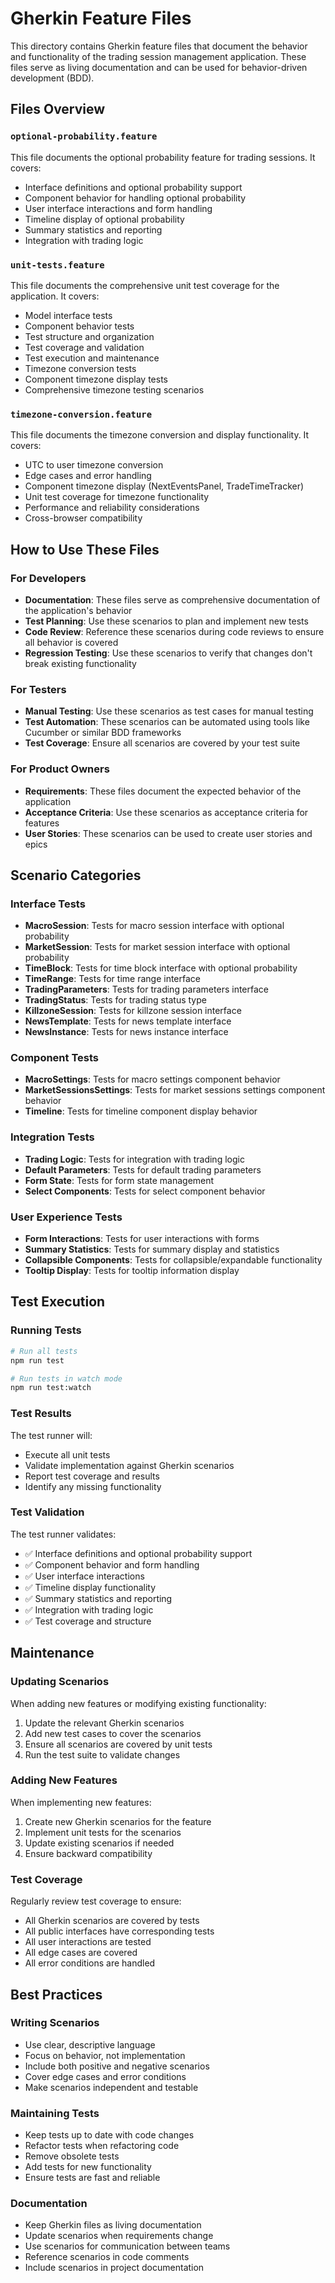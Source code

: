 # Gherkin Feature Files

This directory contains Gherkin feature files that document the behavior and functionality of the trading session management application. These files serve as living documentation and can be used for behavior-driven development (BDD).

## Files Overview

### `optional-probability.feature`
This file documents the optional probability feature for trading sessions. It covers:
- Interface definitions and optional probability support
- Component behavior for handling optional probability
- User interface interactions and form handling
- Timeline display of optional probability
- Summary statistics and reporting
- Integration with trading logic

### `unit-tests.feature`
This file documents the comprehensive unit test coverage for the application. It covers:
- Model interface tests
- Component behavior tests
- Test structure and organization
- Test coverage and validation
- Test execution and maintenance
- Timezone conversion tests
- Component timezone display tests
- Comprehensive timezone testing scenarios

### `timezone-conversion.feature`
This file documents the timezone conversion and display functionality. It covers:
- UTC to user timezone conversion
- Edge cases and error handling
- Component timezone display (NextEventsPanel, TradeTimeTracker)
- Unit test coverage for timezone functionality
- Performance and reliability considerations
- Cross-browser compatibility

## How to Use These Files

### For Developers
- **Documentation**: These files serve as comprehensive documentation of the application's behavior
- **Test Planning**: Use these scenarios to plan and implement new tests
- **Code Review**: Reference these scenarios during code reviews to ensure all behavior is covered
- **Regression Testing**: Use these scenarios to verify that changes don't break existing functionality

### For Testers
- **Manual Testing**: Use these scenarios as test cases for manual testing
- **Test Automation**: These scenarios can be automated using tools like Cucumber or similar BDD frameworks
- **Test Coverage**: Ensure all scenarios are covered by your test suite

### For Product Owners
- **Requirements**: These files document the expected behavior of the application
- **Acceptance Criteria**: Use these scenarios as acceptance criteria for features
- **User Stories**: These scenarios can be used to create user stories and epics

## Scenario Categories

### Interface Tests
- **MacroSession**: Tests for macro session interface with optional probability
- **MarketSession**: Tests for market session interface with optional probability
- **TimeBlock**: Tests for time block interface with optional probability
- **TimeRange**: Tests for time range interface
- **TradingParameters**: Tests for trading parameters interface
- **TradingStatus**: Tests for trading status type
- **KillzoneSession**: Tests for killzone session interface
- **NewsTemplate**: Tests for news template interface
- **NewsInstance**: Tests for news instance interface

### Component Tests
- **MacroSettings**: Tests for macro settings component behavior
- **MarketSessionsSettings**: Tests for market sessions settings component behavior
- **Timeline**: Tests for timeline component display behavior

### Integration Tests
- **Trading Logic**: Tests for integration with trading logic
- **Default Parameters**: Tests for default trading parameters
- **Form State**: Tests for form state management
- **Select Components**: Tests for select component behavior

### User Experience Tests
- **Form Interactions**: Tests for user interactions with forms
- **Summary Statistics**: Tests for summary display and statistics
- **Collapsible Components**: Tests for collapsible/expandable functionality
- **Tooltip Display**: Tests for tooltip information display

## Test Execution

### Running Tests
```bash
# Run all tests
npm run test

# Run tests in watch mode
npm run test:watch
```

### Test Results
The test runner will:
- Execute all unit tests
- Validate implementation against Gherkin scenarios
- Report test coverage and results
- Identify any missing functionality

### Test Validation
The test runner validates:
- ✅ Interface definitions and optional probability support
- ✅ Component behavior and form handling
- ✅ User interface interactions
- ✅ Timeline display functionality
- ✅ Summary statistics and reporting
- ✅ Integration with trading logic
- ✅ Test coverage and structure

## Maintenance

### Updating Scenarios
When adding new features or modifying existing functionality:
1. Update the relevant Gherkin scenarios
2. Add new test cases to cover the scenarios
3. Ensure all scenarios are covered by unit tests
4. Run the test suite to validate changes

### Adding New Features
When implementing new features:
1. Create new Gherkin scenarios for the feature
2. Implement unit tests for the scenarios
3. Update existing scenarios if needed
4. Ensure backward compatibility

### Test Coverage
Regularly review test coverage to ensure:
- All Gherkin scenarios are covered by tests
- All public interfaces have corresponding tests
- All user interactions are tested
- All edge cases are covered
- All error conditions are handled

## Best Practices

### Writing Scenarios
- Use clear, descriptive language
- Focus on behavior, not implementation
- Include both positive and negative scenarios
- Cover edge cases and error conditions
- Make scenarios independent and testable

### Maintaining Tests
- Keep tests up to date with code changes
- Refactor tests when refactoring code
- Remove obsolete tests
- Add tests for new functionality
- Ensure tests are fast and reliable

### Documentation
- Keep Gherkin files as living documentation
- Update scenarios when requirements change
- Use scenarios for communication between teams
- Reference scenarios in code comments
- Include scenarios in project documentation
